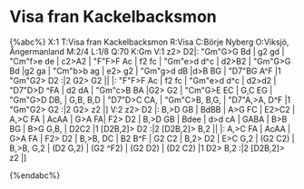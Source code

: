 # Visa fran Kackelbacksmon

{%abc%}
X:1
T:Visa fran Kackelbacksmon
R:Visa
C:Börje Nyberg
O:Viksjö, Ångermanland
M:2/4
L:1/8
Q:70
K:Gm
V:1
z2> D2|: "Gm"G>G Bd | g2 gd | "Cm"f>e de | c2>A2 | "F"F>F Ac |
f2 fc | "Gm"e>d d^c | d2>B2 | "Gm"G>G Bd |g2 ga | "Cm"b>b ag |
e2> g2 | "Gm"g>d dB |d>B BG | "D7"BG A^F |1 "Gm"G2> D2 :|2 G2> G2 ||
|: "F"F>F Ac | f2 fc | "Gm"e>d d^c | d2>d2 | "D7"D>D ^FA | d2 dA |
"Gm"c>B BA |G2> G2 | "Cm"G>E EC | G,C EG | "Gm"G>D DB, | G,B, B,D |
"D7"D>C CA, | "Gm"C>B, B,G, | "D7"A,>A, D^F |1 "Gm"G2> G2 :|2 G2> z2 |]
V:2
z2> D2 |: B,>D GB | BdBB | A>G FC | E2>C2 | A,>C FA |
AcAA | G>A FA| F2> D2 | B,>D GB | Bdee | d>d cA |
GABA | B>B BG | B>G G,B, | D2C2 |1 [D2B,2]> D2 :|2 [D2B,2]> B,2 ||
|: A,>C FA | AcAA | G>A FA | F2> D2 | B,>B, DC | B2 B^F |
G2 C2 | B,2> D2 | E>C G,2 | (G2 C2) | B,>B, G,2 | (D2 G,2) |
(G2 ^F2) | (G2 D2) | (D2 C2) |1 D2> B,2 :|2 [D2B,2]> z2 |]

{%endabc%}
